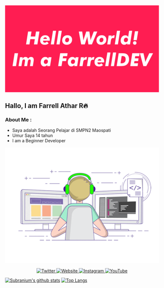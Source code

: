 <p align="center">
  <img alig src="./about.gif" />
</p>

## Hallo, I am Farrell Athar R🔥
### About Me :
- Saya adalah Seorang Pelajar di SMPN2 Maospati
- Umur Saya 14 tahun
- I am a Beginner Developer

<p align="center">
  <img alig src="./code.gif" />
</p>

<p align="center">
  <a href="https://twitter.com/farrellbotak&" target="_blank">
    <img src="https://img.shields.io/badge/twitter-%231DA1F2.svg?&style=for-the-badge&logo=twitter&logoColor=white&color=071A2C" alt="Twitter"/>
  </a>
  <a href="https://farrellid.github.io/farrellatharr" target="_blank">
    <img src="https://img.shields.io/badge/website-%230077B5.svg?&style=for-the-badge&logo=bloggger&logoColor=white&color=071A2C" alt="Website"/>
  </a>
  <a href="https://instagram.com/farrellatharr_" target="_blank">
    <img src="https://img.shields.io/badge/instagram-%23E4405F.svg?&style=for-the-badge&logo=instagram&logoColor=white&color=071A2C" alt="Instagram"/>
  </a>
  <a href="https://youtube.com/channel/UCDouO-m56kRAr8QzOqfUIYA" target="_blank">
    <img src="https://img.shields.io/badge/youtube-%2312100E.svg?&style=for-the-badge&logo=youtube&logoColor=white&color=071A2C" alt="YouTube"/>
  </a>
</p>

[![Subranium's github stats](https://github-readme-stats.vercel.app/api?username=Farrell-ID&show_icons=true)](https://github.com/Farrell-ID/github-readme-stats) 
[![Top Langs](https://github-readme-stats.vercel.app/api/top-langs/?username=Farrell-ID&layout=compact)](https://github.com/Farrell-ID/github-readme-stats)
